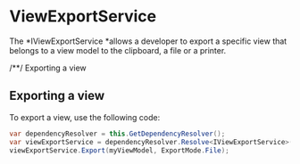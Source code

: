 # ViewExportService

The *IViewExportService *allows a developer to export a specific view that belongs to a view model to the clipboard, a file or a printer.

/\*\*/ Exporting a view

## Exporting a view

To export a view, use the following code:

``` {.java data-syntaxhighlighter-params="brush: java; gutter: false; theme: Confluence" data-theme="Confluence" style="brush: java; gutter: false; theme: Confluence"}
var dependencyResolver = this.GetDependencyResolver();
var viewExportService = dependencyResolver.Resolve<IViewExportService>();
viewExportService.Export(myViewModel, ExportMode.File);
```
